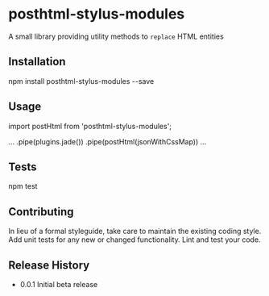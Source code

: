 
posthtml-stylus-modules
=========

A small library providing utility methods to `replace`  HTML entities

## Installation

  npm install posthtml-stylus-modules --save

## Usage

  import postHtml from 'posthtml-stylus-modules';

  ...
  .pipe(plugins.jade())
  .pipe(postHtml(jsonWithCssMap))
  ...

## Tests

  npm test

## Contributing

In lieu of a formal styleguide, take care to maintain the existing coding style.
Add unit tests for any new or changed functionality. Lint and test your code.

## Release History

* 0.0.1 Initial beta release
